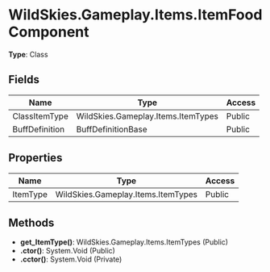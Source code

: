 ﻿# WildSkies.Gameplay.Items.ItemFoodComponent

**Type**: Class

## Fields

| Name | Type | Access |
|------|------|--------|
| ClassItemType | WildSkies.Gameplay.Items.ItemTypes | Public |
| BuffDefinition | BuffDefinitionBase | Public |

## Properties

| Name | Type | Access |
|------|------|--------|
| ItemType | WildSkies.Gameplay.Items.ItemTypes | Public |

## Methods

- **get_ItemType()**: WildSkies.Gameplay.Items.ItemTypes (Public)
- **.ctor()**: System.Void (Public)
- **.cctor()**: System.Void (Private)

